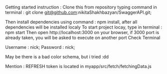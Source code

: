 Getting started instruction : Clone this from repository typing command in terminal : git clone git@github.com:nikitaShakhbazyan/SwaggerAPI.git;

Then install dependencies using command : npm install, after all dependencies will be installed localy To start project locay, type in terminal : npm start Then open http://localhost:3000 on your browser, if 3000 port is already taken, you will be asked to execute on another port Check Terminal

Username : nick; Password : nick;

May be there is a bad color schema, but i tried :dd

Mention : REFRESH token is located in myapp/src/fetch/fetchingData.js
